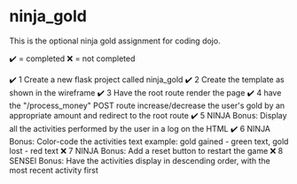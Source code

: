 # ninja_gold

This is the optional ninja gold assignment for coding dojo.

✔️ = completed
❌ = not completed

✔️ 1 Create a new flask project called ninja_gold
✔️ 2 Create the template as shown in the wireframe 
✔️ 3 Have the root route render the page
✔️ 4 have the "/process_money" POST route increase/decrease the user's gold by an appropriate amount and redirect to the root route
✔️ 5 NINJA Bonus: Display all the activities performed by the user in a log on the HTML
✔️ 6 NINJA Bonus: Color-code the activities text
    example: gold gained - green text, gold lost - red text
❌ 7 NINJA Bonus: Add a reset button to restart the game
❌ 8 SENSEI Bonus: Have the activities display in descending order, with the most recent activity first

